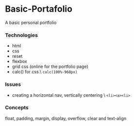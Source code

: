 # Basic-Portafolio
A basic personal portfolio
### Technologies 
* html
* css
* reset
* flexbox
* grid css (online for the portfolio page)
* calc() for css.\ ```calc(100%-960px)```
### Issues
* creating a horizontal nav, vertically centering \ ```<li><a><li> ```
### Concepts
float, padding, margin, display, overflow, clear and text-align